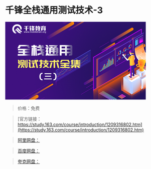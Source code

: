 # 千锋全栈通用测试技术-3

![img](../../../assets/study163/free/07d709136e5f4351a999e312978ca948.png)

> 价格：免费

> [官方链接：https://study.163.com/course/introduction/1209316802.htm](https://study.163.com/course/introduction/1209316802.htm)

> [阿里网盘：]()

> [百度网盘：]()

> [夸克网盘：]()
